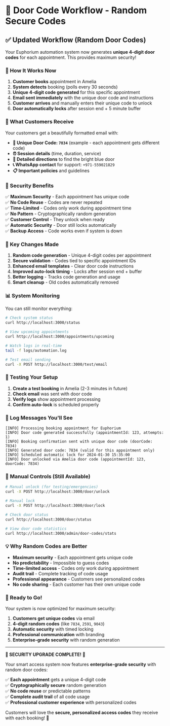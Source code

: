 # 🚪 Door Code Workflow - Random Secure Codes

## ✅ Updated Workflow (Random Door Codes)

Your Euphorium automation system now generates **unique 4-digit door codes** for each appointment. This provides maximum security!

### 🔄 How It Works Now

1. **Customer books** appointment in Amelia
2. **System detects** booking (polls every 30 seconds)
3. **Unique 4-digit code generated** for this specific appointment
4. **Email sent immediately** with the unique door code and instructions
5. **Customer arrives** and manually enters their unique code to unlock
6. **Door automatically locks** after session end + 5 minute buffer

### 📧 What Customers Receive

Your customers get a beautifully formatted email with:

- **🚪 Unique Door Code: `7834`** (example - each appointment gets different code)
- **⏰ Session details** (time, duration, service)
- **📍 Detailed directions** to find the bright blue door
- **📞 WhatsApp contact** for support: `+971-559021829`
- **📋 Important policies** and guidelines

### 🔐 Security Benefits

✅ **Maximum Security** - Each appointment has unique code  
✅ **No Code Reuse** - Codes are never repeated  
✅ **Time-Limited** - Codes only work during appointment time  
✅ **No Pattern** - Cryptographically random generation  
✅ **Customer Control** - They unlock when ready  
✅ **Automatic Security** - Door still locks automatically  
✅ **Backup Access** - Code works even if system is down  

### 🎯 Key Changes Made

1. **Random code generation** - Unique 4-digit codes per appointment
2. **Secure validation** - Codes tied to specific appointment IDs
3. **Enhanced email templates** - Clear door code instructions
4. **Improved auto-lock timing** - Locks after session end + buffer
5. **Better logging** - Tracks code generation and usage
6. **Smart cleanup** - Old codes automatically removed

### 📊 System Monitoring

You can still monitor everything:

```bash
# Check system status
curl http://localhost:3000/status

# View upcoming appointments  
curl http://localhost:3000/appointments/upcoming

# Watch logs in real-time
tail -f logs/automation.log

# Test email sending
curl -X POST http://localhost:3000/test/email
```

### 🧪 Testing Your Setup

1. **Create a test booking** in Amelia (2-3 minutes in future)
2. **Check email** was sent with door code
3. **Verify logs** show appointment processing
4. **Confirm auto-lock** is scheduled properly

### 📝 Log Messages You'll See

```
[INFO] Processing booking appointment for Euphorium
[INFO] Door code generated successfully (appointmentId: 123, attempts: 1)
[INFO] Booking confirmation sent with unique door code (doorCode: 7834)
[INFO] Generated door code: 7834 (valid for this appointment only)
[INFO] Scheduled automatic lock for 2024-01-30 15:35:00
[INFO] Door unlocked via Amelia door code (appointmentId: 123, doorCode: 7834)
```

### 🔧 Manual Controls (Still Available)

```bash
# Manual unlock (for testing/emergencies)
curl -X POST http://localhost:3000/door/unlock

# Manual lock
curl -X POST http://localhost:3000/door/lock

# Check door status
curl http://localhost:3000/door/status

# View door code statistics
curl http://localhost:3000/admin/door-codes/stats
```

### 💡 Why Random Codes are Better

- **Maximum security** - Each appointment gets unique code
- **No predictability** - Impossible to guess codes
- **Time-limited access** - Codes only work during appointment
- **Audit trail** - Complete tracking of code usage
- **Professional appearance** - Customers see personalized codes
- **No code sharing** - Each customer has their own unique code

### 🎉 Ready to Go!

Your system is now optimized for maximum security:

1. **Customers get unique codes** via email
2. **4-digit random codes** (like `7834`, `2591`, `9043`)
3. **Automatic security** with timed locking
4. **Professional communication** with branding
5. **Enterprise-grade security** with random generation

---

**🎉 SECURITY UPGRADE COMPLETE! 🔐**

Your smart access system now features **enterprise-grade security** with random door codes:

✅ **Each appointment** gets a unique 4-digit code  
✅ **Cryptographically secure** random generation  
✅ **No code reuse** or predictable patterns  
✅ **Complete audit trail** of all code usage  
✅ **Professional customer experience** with personalized codes  

Customers will love the **secure, personalized access codes** they receive with each booking! 🚀 